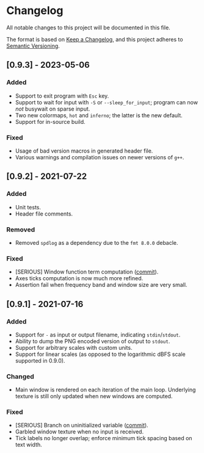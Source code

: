 # Changelog
All notable changes to this project will be documented in this file.

The format is based on [Keep a Changelog](https://keepachangelog.com/en/1.0.0/),
and this project adheres to [Semantic Versioning](https://semver.org/spec/v2.0.0.html).

## [0.9.3] - 2023-05-06
### Added
- Support to exit program with `Esc` key.
- Support to wait for input with `-S` or `--sleep_for_input`; program can now _not_ busywait on sparse input.
- Two new colormaps, `hot` and `inferno`; the latter is the new default.
- Support for in-source build.

### Fixed
- Usage of bad version macros in generated header file.
- Various warnings and compilation issues on newer versions of `g++`.

## [0.9.2] - 2021-07-22
### Added
- Unit tests.
- Header file comments.

### Removed
- Removed `spdlog` as a dependency due to the `fmt 8.0.0` debacle.

### Fixed
- \[SERIOUS\] Window function term computation ([commit](https://github.com/rimio/specgram/commit/46f0cc9395ffc841626d9242238868383c146233)).
- Axes ticks computation is now much more refined.
- Assertion fail when frequency band and window size are very small.

## [0.9.1] - 2021-07-16
### Added
- Support for `-` as input or output filename, indicating `stdin`/`stdout`.
- Ability to dump the PNG encoded version of output to `stdout`.
- Support for arbitrary scales with custom units.
- Support for linear scales (as opposed to the logarithmic dBFS scale supported in 0.9.0).

### Changed
- Main window is rendered on each iteration of the main loop. Underlying texture is still only updated when new windows are computed.

### Fixed
- \[SERIOUS\] Branch on uninitialized variable ([commit](https://github.com/rimio/specgram/commit/b13609afcdf66d781db70fb75f6869a052a49079)).
- Garbled window texture when no input is received.
- Tick labels no longer overlap; enforce minimum tick spacing based on text width. 
